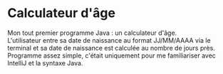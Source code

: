 # Calculateur d'âge

Mon tout premier programme Java : un calculateur d'âge.</br>
L'utilisateur entre sa date de naissance au format JJ/MM/AAAA via le terminal et sa date de naissance est calculée au nombre de jours près.</br>
Programme assez simple, c'était uniquement pour me familiariser avec IntelliJ et la syntaxe Java.
